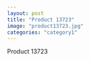 ```yaml
---
layout: post
title: "Product 13723"
image: "product13723.jpg"
categories: "category1"
---
```

Product 13723
